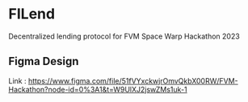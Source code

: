 <!-- @format -->

# FILend

Decentralized lending protocol for FVM Space Warp Hackathon 2023

## Figma Design

Link : https://www.figma.com/file/51fVYxckwjrOmvQkbX00RW/FVM-Hackathon?node-id=0%3A1&t=W9UlXJ2jswZMs1uk-1
